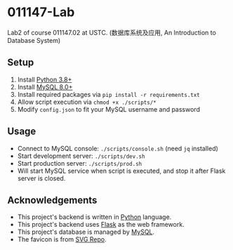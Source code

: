 # 011147-Lab

Lab2 of course 011147.02 at USTC. (数据库系统及应用, An Introduction to Database System)

## Setup

1. Install [Python 3.8+](https://www.python.org/downloads/)
2. Install [MySQL 8.0+](https://dev.mysql.com/doc/refman/8.0/en/installing.html)
3. Install required packages via `pip install -r requirements.txt`
4. Allow script execution via `chmod +x ./scripts/*`
5. Modify `config.json` to fit your MySQL username and password

## Usage

- Connect to MySQL console: `./scripts/console.sh` (need `jq` installed)
- Start development server: `./scripts/dev.sh`
- Start production server: `./scripts/prod.sh`
- Will start MySQL service when script is executed, and stop it after Flask server is closed.

## Acknowledgements

- This project's backend is written in [Python](https://www.python.org/) language.
- This project's backend uses [Flask](https://flask.palletsprojects.com/) as the web framework.
- This project's database is managed by [MySQL](https://www.mysql.com/).
- The favicon is from [SVG Repo](https://www.svgrepo.com/svg/482504/student-cap).
